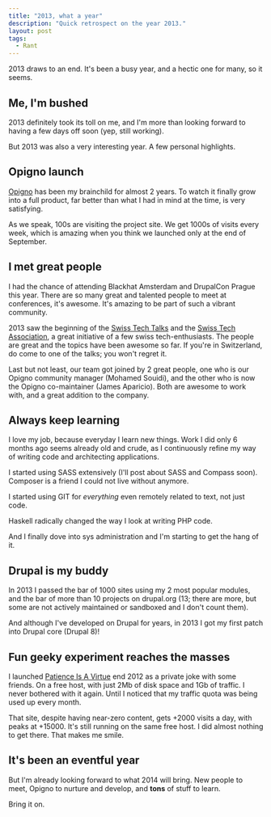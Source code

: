 ```yaml
---
title: "2013, what a year"
description: "Quick retrospect on the year 2013."
layout: post
tags:
  - Rant
---
```


2013 draws to an end. It's been a busy year, and a hectic one for many, so it seems.

## Me, I'm bushed
2013 definitely took its toll on me, and I'm more than looking forward to having a few days off soon (yep, still working). 

But 2013 was also a very interesting year. A few personal highlights.

## Opigno launch
[Opigno](http://www.opigno.org) has been my brainchild for almost 2 years. To watch it finally grow into a full product, far better than what I had in mind at the time, is very satisfying. 

As we speak, 100s are visiting the project site. We get 1000s of visits every week, which is amazing when you think we launched only at the end of September.

## I met great people
I had the chance of attending Blackhat Amsterdam and DrupalCon Prague this year. There are so many great and talented people to meet at conferences, it's awesome. It's amazing to be part of such a vibrant community. 

2013 saw the beginning of the [Swiss Tech Talks](http://www.swisstechtalks.ch) and the [Swiss Tech Association](http://www.swisstechassociation.ch), a great initiative of a few swiss tech-enthusiasts. The people are great and the topics have been awesome so far. If you're in Switzerland, do come to one of the talks; you won't regret it. 

Last but not least, our team got joined by 2 great people, one who is our Opigno community manager (Mohamed Souidi), and the other who is now the Opigno co-maintainer (James Aparicio). Both are awesome to work with, and a great addition to the company. 

## Always keep learning
I love my job, because everyday I learn new things. Work I did only 6 months ago seems already old and crude, as I continuously refine my way of writing code and architecting applications. 

I started using SASS extensively (I'll post about SASS and Compass soon).  Composer is a friend I could not live without anymore.

I started using GIT for *everything* even remotely related to text, not just code.

Haskell radically changed the way I look at writing PHP code.

And I finally dove into sys administration and I'm starting to get the hang of it.

## Drupal is my buddy
In 2013 I passed the bar of 1000 sites using my 2 most popular modules, and the bar of more than 10 projects on drupal.org (13; there are more, but some are not actively maintained or sandboxed and I don't count them).

And although I've developed on Drupal for years, in 2013 I got my first patch into Drupal core (Drupal 8)!

## Fun geeky experiment reaches the masses
I launched [Patience Is A Virtue](http://www.patience-is-a-virtue.org) end 2012 as a private joke with some friends. On a free host, with just 2Mb of disk space and 1Gb of traffic. I never bothered with it again. Until I noticed that my traffic quota was being used up every month. 

That site, despite having near-zero content, gets +2000 visits a day, with peaks at +15000. It's still running on the same free host. I did almost nothing to get there. That makes me smile.

## It's been an eventful year
But I'm already looking forward to what 2014 will bring. New people to meet, Opigno to nurture and develop, and **tons** of stuff to learn. 

Bring it on. 
